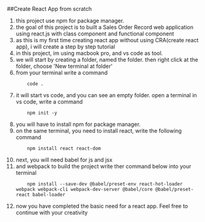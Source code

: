 ##Create React App from scratch

1. this project use npm for package manager.
2. the goal of this project is to built a Sales Order Record web application using react.js with class component and functional component
3. as this is my first time creating react app without using CRA(create react app), i will create a step by step tutorial
4. in this project, im using macbook pro, and vs code as tool.
5. we will start by creating a folder, named the folder. then right click at the folder, choose 'New terminal at folder'
6. from your terminal write a command 
    ```````````````
        code .
    ```````````````
7. it will start vs code, and you can see an empty folder. open a terminal in vs code, write a command
    ```````````````````
        npm init -y
    ```````````````````
8. you will have to install npm for package manager.
9. on the same terminal, you need to install react, write the following command
    ```````````````````````````````````
        npm install react react-dom
    ```````````````````````````````````
10. next, you will need babel for js and jsx 
11. and webpack to build the project 
write ther command below into your terminal
    ```````````````````````````````````````````````````````````````````
        npm install --save-dev @babel/preset-env react-hot-loader webpack webpack-cli webpack-dev-server @babel/core @babel/preset-react babel-loader
    ```````````````````````````````````````````````````````````````````
12. now you have completed the basic need for a react app. Feel free to continue with your creativity